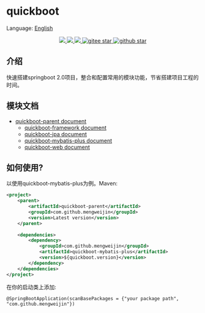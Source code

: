 # quickboot

Language: [English](README.md)

<p align="center">	
	<a target="_blank" href="https://search.maven.org/search?q=g:%22com.github.mengweijin%22%20AND%20a:%22quickboot-parent%22">
		<img src="https://img.shields.io/maven-central/v/com.github.mengweijin/quickboot-parent" />
	</a>
	<a target="_blank" href="https://github.com/mengweijin/quickboot/blob/master/LICENSE">
		<img src="https://img.shields.io/badge/license-Apache2.0-blue.svg" />
	</a>
	<a target="_blank" href="https://www.oracle.com/technetwork/java/javase/downloads/index.html">
		<img src="https://img.shields.io/badge/JDK-8+-green.svg" />
	</a>
	<a target="_blank" href="https://gitee.com/mengweijin/quickboot/stargazers">
		<img src="https://gitee.com/mengweijin/quickboot/badge/star.svg?theme=dark" alt='gitee star'/>
	</a>
	<a target="_blank" href='https://github.com/mengweijin/quickboot'>
		<img src="https://img.shields.io/github/stars/mengweijin/quickboot.svg?style=social" alt="github star"/>
	</a>
</p>

## 介绍
快速搭建springboot 2.0项目，整合和配置常用的模块功能，节省搭建项目工程的时间。

## 模块文档
- [quickboot-parent document](README.md)
    - [quickboot-framework document](doc/quickboot-framework.zh.md)
    - [quickboot-jpa document](doc/quickboot-jpa.zh.md)
    - [quickboot-mybatis-plus document](doc/quickboot-mybatis-plus.zh.md)
    - [quickboot-web document](doc/quickboot-web.zh.md)

## 如何使用? 
以使用quickboot-mybatis-plus为例。Maven: 
~~~~xml
<project>
	<parent>
		<artifactId>quickboot-parent</artifactId>
		<groupId>com.github.mengweijin</groupId>
		<version>Latest version</version>
	</parent>
    
    <dependencies>
        <dependency>
            <groupId>com.github.mengweijin</groupId>
            <artifactId>quickboot-mybatis-plus</artifactId>
            <version>${quickboot.version}</version>
        </dependency>
    </dependencies>
</project>
~~~~

在你的启动类上添加: 
~~~~
@SpringBootApplication(scanBasePackages = {"your package path", "com.github.mengweijin"})
~~~~

